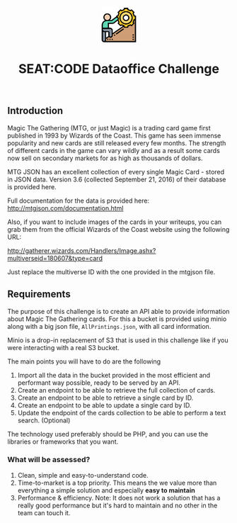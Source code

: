 <br />
<br />

<p align="center">
  <img src=".doc/challenges.png" alt="dataoffice code challenge" width="80" height="80">
</p>


<h1 align="center">
  <b>
    SEAT:CODE Dataoffice Challenge
  </b>
</h1>

<br />

## Introduction

Magic The Gathering (MTG, or just Magic) is a trading card game first published in 1993 by Wizards of the Coast. This game has seen immense popularity and new cards are still released every few months. The strength of different cards in the game can vary wildly and as a result some cards now sell on secondary markets for as high as thousands of dollars.

MTG JSON has an excellent collection of every single Magic Card - stored in JSON data. Version 3.6 (collected September 21, 2016) of their database is provided here.

Full documentation for the data is provided here:
http://mtgjson.com/documentation.html

Also, if you want to include images of the cards in your writeups, you can grab them from the official Wizards of the Coast website using the following URL:

http://gatherer.wizards.com/Handlers/Image.ashx?multiverseid=180607&type=card

Just replace the multiverse ID with the one provided in the mtgjson file.

## Requirements

The purpose of this challenge is to create an API able to provide information about Magic The Gathering cards. For this a bucket is provided using minio along with a big json file, `AllPrintings.json`, with all card information.

Minio is a drop-in replacement of S3 that is used in this challenge like if you were interacting with a real S3 bucket.

The main points you will have to do are the following

1. Import all the data in the bucket provided in the most efficient and performant way possible, ready to be served by an API.
2. Create an endpoint to be able to retrieve the full collection of cards.
3. Create an endpoint to be able to retrieve a single card by ID.
4. Create an endpoint to be able to update a single card by ID.
5. Update the endpoint of the cards collection to be able to perform a text search. (Optional)

The technology used preferably should be PHP, and you can use the libraries or frameworks that you want. 

### What will be assessed?

1. Clean, simple and easy-to-understand code.
2. Time-to-market is a top priority. This means the we value more than everything a simple solution and especially **easy to maintain**
3. Performance & efficiency. Note: It does not work a solution that has a really good performance but it's hard to maintain and no other in the team can touch it. 
